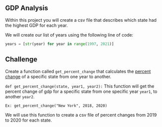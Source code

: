 ## GDP Analysis

Within this project you will create a csv file that describes which state had the highest GDP for each year.

We will create our list of years using the following line of code:

```python
years = [str(year) for year in range(1997, 2021)]
```


## Challenge

Create a function called `get_percent_change` that calculates the [percent change](https://www.investopedia.com/terms/p/percentage-change.asp) of a specific state from one year to another. 

`def get_percent_change(state, year1, year2):`
    This function will get the percent change of gdp for a specific state from one specific year `year1`, to another `year2`.

    Ex: get_percent_change("New York", 2018, 2020) 

We will use this function to create a csv file of percent changes from 2019 to 2020 for each state.
  
